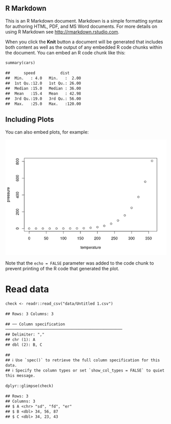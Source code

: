 ## R Markdown

This is an R Markdown document. Markdown is a simple formatting syntax
for authoring HTML, PDF, and MS Word documents. For more details on
using R Markdown see <http://rmarkdown.rstudio.com>.

When you click the **Knit** button a document will be generated that
includes both content as well as the output of any embedded R code
chunks within the document. You can embed an R code chunk like this:

    summary(cars)

    ##      speed           dist       
    ##  Min.   : 4.0   Min.   :  2.00  
    ##  1st Qu.:12.0   1st Qu.: 26.00  
    ##  Median :15.0   Median : 36.00  
    ##  Mean   :15.4   Mean   : 42.98  
    ##  3rd Qu.:19.0   3rd Qu.: 56.00  
    ##  Max.   :25.0   Max.   :120.00

## Including Plots

You can also embed plots, for example:

![](check_path_files/figure-markdown_strict/pressure-1.png)

Note that the `echo = FALSE` parameter was added to the code chunk to
prevent printing of the R code that generated the plot.

# Read data

    check <- readr::read_csv("data/Untitled 1.csv")

    ## Rows: 3 Columns: 3

    ## ── Column specification ───────────────────────────────────────────────────
    ## Delimiter: ","
    ## chr (1): A
    ## dbl (2): B, C

    ## 
    ## ℹ Use `spec()` to retrieve the full column specification for this data.
    ## ℹ Specify the column types or set `show_col_types = FALSE` to quiet this message.

    dplyr::glimpse(check)

    ## Rows: 3
    ## Columns: 3
    ## $ A <chr> "sd", "fd", "er"
    ## $ B <dbl> 34, 56, 87
    ## $ C <dbl> 34, 23, 43
